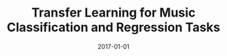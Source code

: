 ---
type: "paper"
title: "Transfer Learning for Music Classification and Regression Tasks"
authors: ['Choi', ' K.', ' Fazekas', ' G.', ' Sandler', ' M.', ' Cho', ' K.']
date: 2017-01-01
published_in: "Proceedings of the International Society for Music Information Retrieval Conference (ISMIR)"
publishers_link: "https://arxiv.org/abs/1703.0917"
---